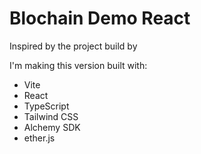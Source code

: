 # Blochain Demo React
Inspired by the project build by

I'm making this version built with:
- Vite
- React
- TypeScript
- Tailwind CSS
- Alchemy SDK
- ether.js
